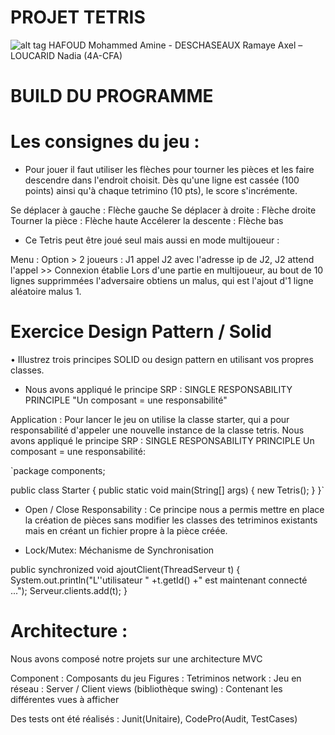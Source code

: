 PROJET TETRIS 
=============
![alt tag](http://imageshack.com/a/img924/7203/qJFuV6.png)
HAFOUD Mohammed Amine - DESCHASEAUX Ramaye Axel – LOUCARID Nadia (4A-CFA)

BUILD DU PROGRAMME 
==================

Les consignes du jeu : 
=======================
- Pour jouer il faut utiliser les flèches pour tourner les pièces et les faire descendre dans l'endroit choisit. Dès qu'une ligne est cassée (100 points) ainsi qu'à chaque tetrimino (10 pts), le score s'incrémente.

Se déplacer à gauche : Flèche gauche
Se déplacer à droite : Flèche droite
Tourner la pièce : Flèche haute
Accélerer la descente : Flèche bas

- Ce Tetris peut être joué seul mais aussi en mode multijoueur :

Menu : Option > 2 joueurs : J1 appel J2 avec l'adresse ip de J2, J2 attend l'appel >> Connexion établie
Lors d'une partie en multijoueur, au bout de 10 lignes supprimmées l'adversaire obtiens un malus, qui est l'ajout d'1 ligne aléatoire malus 1.


Exercice Design Pattern / Solid
===============================


•	Illustrez trois principes SOLID ou design pattern en utilisant vos propres classes.

- Nous avons appliqué le principe SRP : SINGLE RESPONSABILITY PRINCIPLE 
"Un composant = une responsabilité"

Application :
Pour lancer le jeu on utilise la classe starter, qui a pour responsabilité d'appeler une nouvelle instance de la classe tetris.
Nous avons appliqué le principe SRP : SINGLE RESPONSABILITY PRINCIPLE 
Un composant = une responsabilité: 

`package components;

public class Starter {
	public static void main(String[] args) {
		new Tetris();
	}
}`


- Open / Close Responsability :
Ce principe nous a permis mettre en place la création de pièces sans modifier les classes des tetriminos existants mais en créant un fichier propre à la pièce créée.


- Lock/Mutex: Méchanisme de Synchronisation 

public synchronized void ajoutClient(ThreadServeur t) { System.out.println("L''utilisateur " +t.getId() +" est maintenant connecté ..."); Serveur.clients.add(t); }


Architecture :
==============

Nous avons composé notre projets sur une architecture MVC 

Component : Composants du jeu 
Figures : Tetriminos
network : Jeu en réseau : Server / Client 
views (bibliothèque swing) : Contenant les différentes vues à afficher

Des tests ont été réalisés : Junit(Unitaire), CodePro(Audit, TestCases) 


